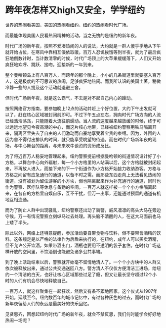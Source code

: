 # 跨年夜怎样又high又安全，学学纽约

世界的热闹看美国，美国的热闹看纽约，纽约的热闹看时代广场。 

而最能体现美国人民看热闹精神的活动，当之无愧的是纽约的新年夜。 

时代广场的新年夜，按照不爱凑热闹的人的说法，大约就是一群人傻乎乎地从下午就开始占位，在寒风中靠相互偎依取暖。百万人忍饥挨饿等到半夜，就为了最后疯狂地倒数计时，当计数清零的时候，时代广场顶上的大苹果缓缓落下，人们又开始疯狂地欢呼、跳跃、接吻，迎接新的一年到来。 

整个曼哈顿岛上有八百万人，而跨年的那个晚上，小小的几条街道里就要塞入百万人，这是极度的不可思议的热闹，足够疯狂地热闹。而我所认识的美国土著，稍微冷静一些的人提及这个活动就退避三舍。 

但时代广场新年夜，就是这么霸气，不去是对不起自己内心的躁动。 

按照网络官方指南，要参加晚上12点的活动并赶上个好位置，大约下午出发就可以了，赶在核心区域被封闭前即可。不过下午五点左右，拥向时代广场方向的人流已经浩浩荡荡，只能随着大流往前蠕动。当人流的速度越来越放缓的时候，终于可以远远地望见今夜高潮的中心，而这片核心地带，已经被纽约警察用铁马隔离开来，隔离区里失去了自由的人们激动而自豪地享受着宝贵的束缚。因为，外围的人因为舍不得付出排队的时间，就只能享受眺望的待遇。而在时代广场新年夜的现场，与中心舞台的距离，与未来吹牛谈资的资历成反比。 

为了将近百万人稳妥地管理起来，纽约警察提前根据曼哈顿的街道情况设计好了小方格，以舞台中心向外辐射，每一个小方格里的人站满以后，这个方格就被封闭起来，不再放人进入，而接下来的下一个街道作为小方格开始接力收纳游客。方格与方格之间留有应急通行的通道，以备不时之需。而那些东西走向上无法看见热闹的街道，没有被划为留住游客的小方块，但也隔离起来作为补充通行的通道，同时也作为警察、医疗队等休息与备勤的空间。一百万人就这样被一个个小方格隔离起来，在各自的方格里自娱自乐，互不干扰，但万一出事，还能通过预留的通道有机地互相连通。 

而为了防止人群中出现骚乱，纽约警察还出动了骑警，威风凛凛的高头大马在旁边守候，万一有情况警察立刻纵马过去处理。再头脑不清醒的人，在这大马面前也马上矮了半头。 

除此以外，网络上还特意提醒，参加活动要自带食物与饮料，但不要带含酒精的饮料。这条规定是以严格的法律作为后盾来执行的，在纽约，成年人可以买卖酒精，但不允许公开饮酒，如果带酒出门，酒瓶也要用不透明的袋子套住。在时代广场这样开放的空间里，不饮酒倒也能避免诸多公共事端。 

到了晚上活动结束以后，警察就开始毫不留情地清人了。一个个小方块中的人群又依次被释放出来，通过公共交通送回八方。警方清人不仅仅方便清洁工进场，给纽约一个清洁的白天，也好让核心区域那些过足了瘾，但又让最长坚守超过12个小时的人们有机会尽快地释放自己。 

一百万人，就这样聚集在一起狂欢，然后又有条不紊地回家。这个仪式从1907年开始，延续至今。纽约数百年的城市记忆中，有过各种灰色的过去，而时代广场的新年夜留给人们的永远是最美好的快乐回忆。 

见贤思齐，回想起纽约时代广场的新年夜，就会不禁反思，我们何时能学会好好地热闹一场呢？